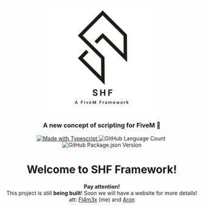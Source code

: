 <h3 align="center">
    <img alt="Logo" title="logo" width="280px" src="./images/logo.png">
    <br><br>
    <b>A new concept of scripting for FiveM 🐌</b> 
</h3>

<p align="center">
  <a href="https://docs.fivem.net/docs/scripting-manual/runtimes/javascript/#typescript-support">
    <img alt="Made with Typescript" src="https://img.shields.io/badge/made%20with-Typescript-007ACC">
  </a>
  <img alt="GitHub Language Count" src="https://img.shields.io/github/languages/count/fl4m3x/shf" />
  <img alt="" src="https://img.shields.io/github/repo-size/fl4m3x/shf" />
  <img alt="GitHub Package.json Version" src="https://img.shields.io/github/package-json/v/fl4m3x/shf" />
</p>

<h1 align="center">Welcome to SHF Framework!</h1>
<p align="center"><strong>Pay attention!</strong> <br>
This project is still <strong>being built</strong>! Soon we will have a website for more details!
<br>
 att: <a href="https://github.com/fl4m3x">Fl4m3x</a> (me) and <a href="https://github.com/LucasGutierreCraveiro">Aron</a></p>